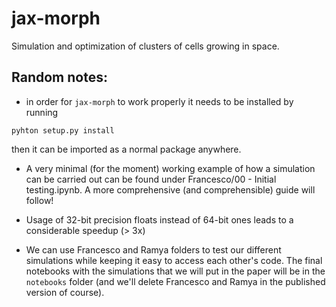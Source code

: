 # jax-morph
Simulation and optimization of clusters of cells growing in space.

## Random notes:

- in order for `jax-morph` to work properly it needs to be installed by running

`pyhton setup.py install`

then it can be imported as a normal package anywhere.

- A very minimal (for the moment) working example of how a simulation can be carried out can be found under Francesco/00 - Initial testing.ipynb. A more comprehensive (and comprehensible) guide will follow!

- Usage of 32-bit precision floats instead of 64-bit ones leads to a considerable speedup (> 3x)

- We can use Francesco and Ramya folders to test our different simulations while keeping it easy to access each other's code. The final notebooks with the simulations that we will put in the paper will be in the `notebooks` folder (and we'll delete Francesco and Ramya in the published version of course).
